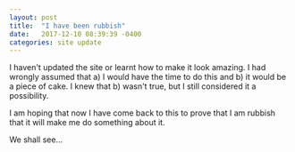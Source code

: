 ```yaml
---
layout: post
title:  "I have been rubbish"
date:   2017-12-10 08:39:39 -0400
categories: site update
---
```


I haven't updated the site or learnt how to make it look amazing. I had wrongly assumed that a) I would have the time to do this and b) it would be a piece of cake. I knew that b) wasn't true, but I still considered it a possibility. 

I am hoping that now I have come back to this to prove that I am rubbish that it will make me do something about it.

We shall see...
